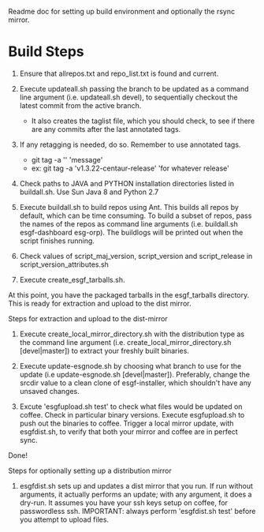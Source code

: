 Readme doc for setting up build environment and optionally the rsync mirror.
# Build Steps
1. Ensure that allrepos.txt and repo_list.txt is found and current.

2. Execute updateall.sh passing the branch to be updated as a command line argument (i.e. updateall.sh devel), to sequentially checkout the latest commit from the active branch. 
   * It also creates the taglist file, which you should check, to see if there are any commits after the last annotated tags.

3. If any retagging is needed, do so. Remember to use annotated tags. 
   * git tag -a '<version>' 'message'
   * ex: git tag -a 'v1.3.22-centaur-release' 'for whatever release'

4. Check paths to JAVA and PYTHON installation directories listed in buildall.sh. Use Sun Java 8 and Python 2.7

5. Execute buildall.sh to build repos using Ant.  This builds all repos by default, which can be time consuming.  To build a subset of repos, pass the names of the repos as command line arguments (i.e. buildall.sh esgf-dashboard esg-orp).  The buildlogs will be printed out when the script finishes running.

6. Check values of script_maj_version, script_version and script_release in script_version_attributes.sh

7. Execute create_esgf_tarballs.sh.

At this point, you have the packaged tarballs in the esgf_tarballs directory. This is ready for extraction and upload to the dist mirror.



Steps for extraction and upload to the dist-mirror 

1. Execute create_local_mirror_directory.sh with the distribution type as the command line argument (i.e. create_local_mirror_directory.sh [devel|master]) to extract your freshly built binaries.

2. Execute update-esgnode.sh by choosing what branch to use for the update (i.e update-esgnode.sh [devel|master]). Preferably, change the srcdir value to a clean clone of esgf-installer, which shouldn't have any unsaved changes.

3. Excute 'esgfupload.sh test' to check what files would be updated on coffee. Check in particular binary versions. Execute esgfupload.sh to push out the binaries to coffee. Trigger a local mirror update, with esgfdist.sh, to verify that both your mirror and coffee are in perfect sync.

Done!

Steps for optionally setting up a distribution mirror

1. esgfdist.sh sets up and updates a dist mirror that you run. If run without arguments, it actually performs an update; with any argument, it does a dry-run.
It assumes you have your ssh keys setup on coffee, for passwordless ssh.
IMPORTANT: always perform 'esgfdist.sh test' before you attempt to upload files.